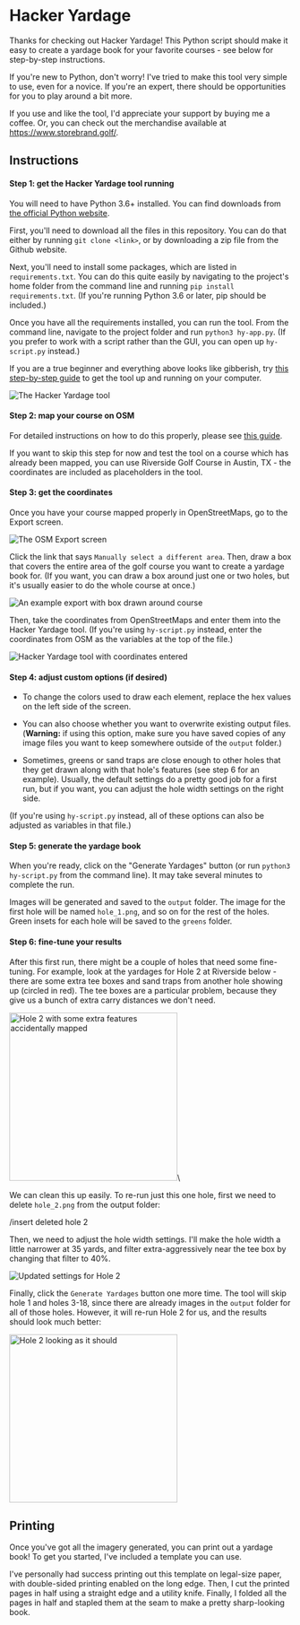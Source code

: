 # Hacker Yardage

Thanks for checking out Hacker Yardage! This Python script should make it easy to create a yardage book for your favorite courses - see below for step-by-step instructions.

If you're new to Python, don't worry! I've tried to make this tool very simple to use, even for a novice. If you're an expert, there should be opportunities for you to play around a bit more.

If you use and like the tool, I'd appreciate your support by buying me a coffee. Or, you can check out the merchandise available at https://www.storebrand.golf/.


## Instructions

#### Step 1: get the Hacker Yardage tool running

You will need to have Python 3.6+ installed. You can find downloads from [the official Python website](https://www.python.org/downloads/).  

First, you'll need to download all the files in this repository. You can do that either by running ```git clone <link>```, or by downloading a zip file from the Github website.

Next, you'll need to install some packages, which are listed in ```requirements.txt```. You can do this quite easily by navigating to the project's home folder from the command line and running ```pip install requirements.txt```. (If you're running Python 3.6 or later, pip should be included.)

Once you have all the requirements installed, you can run the tool. From the command line, navigate to the project folder and run ```python3 hy-app.py```. (If you prefer to work with a script rather than the GUI, you can open up ```hy-script.py``` instead.)

If you are a true beginner and everything above looks like gibberish, try [this step-by-step guide](docs/setup.md) to get the tool up and running on your computer.

![The Hacker Yardage tool](docs/images/tool.png)

#### Step 2: map your course on OSM

For detailed instructions on how to do this properly, please see [this guide](docs/howtomap.md).

If you want to skip this step for now and test the tool on a course which has already been mapped, you can use Riverside Golf Course in Austin, TX - the coordinates are included as placeholders in the tool.


#### Step 3: get the coordinates

Once you have your course mapped properly in OpenStreetMaps, go to the Export screen.

![The OSM Export screen](docs/images/export.png)

Click the link that says ```Manually select a different area```. Then, draw a box that covers the entire area of the golf course you want to create a yardage book for. (If you want, you can draw a box around just one or two holes, but it's usually easier to do the whole course at once.)

![An example export with box drawn around course](docs/images/export_box.png)

Then, take the coordinates from OpenStreetMaps and enter them into the Hacker Yardage tool. (If you're using ```hy-script.py``` instead, enter the coordinates from OSM as the variables at the top of the file.)

![Hacker Yardage tool with coordinates entered](docs/images/tool_filled.png)



#### Step 4: adjust custom options (if desired)

* To change the colors used to draw each element, replace the hex values on the left side of the screen.

* You can also choose whether you want to overwrite existing output files. (**Warning:** if using this option, make sure you have saved copies of any image files you want to keep somewhere outside of the ```output``` folder.)

* Sometimes, greens or sand traps are close enough to other holes that they get drawn along with that hole's features (see step 6 for an example). Usually, the default settings do a pretty good job for a first run, but if you want, you can adjust the hole width settings on the right side.

(If you're using ```hy-script.py``` instead, all of these options can also be adjusted as variables in that file.)

#### Step 5: generate the yardage book

When you're ready, click on the "Generate Yardages" button (or run ```python3 hy-script.py``` from the command line). It may take several minutes to complete the run.

Images will be generated and saved to the ```output``` folder. The image for the first hole will be named ```hole_1.png```, and so on for the rest of the holes. Green insets for each hole will be saved to the ```greens``` folder.

#### Step 6: fine-tune your results

After this first run, there might be a couple of holes that need some fine-tuning. For example, look at the yardages for Hole 2 at Riverside below - there are some extra tee boxes and sand traps from another hole showing up (circled in red). The tee boxes are a particular problem, because they give us a bunch of extra carry distances we don't need.

<img alt="Hole 2 with some extra features accidentally mapped" src="docs/images/hole_2_firstrun.png" width="300">\

We can clean this up easily. To re-run just this one hole, first we need to delete ```hole_2.png``` from the output folder:

/insert deleted hole 2

Then, we need to adjust the hole width settings. I'll make the hole width a little narrower at 35 yards, and filter extra-aggressively near the tee box by changing that filter to 40%.

![Updated settings for Hole 2](docs/images/updated_settings.png)

Finally, click the ```Generate Yardages``` button one more time. The tool will skip hole 1 and holes 3-18, since there are already images in the ```output``` folder for all of those holes. However, it will re-run Hole 2 for us, and the results should look much better:

<img alt="Hole 2 looking as it should" src="docs/images/hole_2_fixed.png" width="300">

## Printing

Once you've got all the imagery generated, you can print out a yardage book! To get you started, I've included a template you can use.

I've personally had success printing out this template on legal-size paper, with double-sided printing enabled on the long edge. Then, I cut the printed pages in half using a straight edge and a utility knife. Finally, I folded all the pages in half and stapled them at the seam to make a pretty sharp-looking book.
